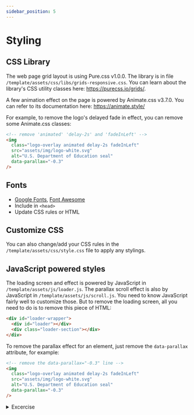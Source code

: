 ```yaml
---
sidebar_position: 5
---
```


# Styling

## CSS Library

The web page grid layout is using Pure.css v1.0.0. The library is in file `/template/assets/css/libs/grids-responsive.css`. You can learn about the library's CSS utility classes here: https://purecss.io/grids/.

A few animation effect on the page is powered by Animate.css v3.7.0. You can refer to its documentation here: https://animate.style/

For example, to remove the logo's delayed fade in effect, you can remove some Animate.css classes:

```html
<!-- remove 'animated' 'delay-2s' and 'fadeInLeft' -->
<img
  class="logo-overlay animated delay-2s fadeInLeft"
  src="assets/img/logo-white.svg"
  alt="U.S. Department of Education seal"
  data-parallax="-0.3"
/>
```

## Fonts

- [Google Fonts](https://fonts.google.com/), [Font Awesome](https://fontawesome.com/)
- Include in `<head>`
- Update CSS rules or HTML

## Customize CSS

You can also change/add your CSS rules in the `/template/assets/css/style.css` file to apply any stylings.

## JavaScript powered styles

The loading screen and effect is powered by JavaScript in
`/template/assets/js/loader.js`. The parallax scroll effect is also by
JavaScript in `/template/assets/js/scroll.js`. You need to know JavaScript
fairly well to customize those. But to remove the loading screen, all you need
to do is to remove this piece of HTML:

```html
<div id="loader-wrapper">
  <div id="loader"></div>
  <div class="loader-section"></div>
</div>
```

To remove the parallax effect for an element, just remove the `data-parallax` attribute, for example:

```html
<!-- remove the data-parallax="-0.3" line -->
<img
  class="logo-overlay animated delay-2s fadeInLeft"
  src="assets/img/logo-white.svg"
  alt="U.S. Department of Education seal"
  data-parallax="-0.3"
/>
```

<details>
<summary>Excercise</summary>

1. Try removing the CSS classes for the elements mentioned above to turn off the effect.

2. (optional) Any custom stylings you know how to apply?

</details>
